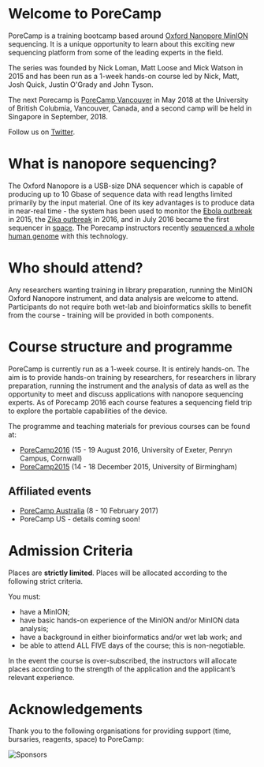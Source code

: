 # Welcome to PoreCamp

PoreCamp is a training bootcamp based around [Oxford Nanopore MinION](https://www2.nanoporetech.com//products-services/minion-mki) sequencing. It is a unique opportunity to learn about this exciting new sequencing platform from some of the leading experts in the field.

The series was founded by Nick Loman, Matt Loose and Mick Watson in 2015 and has been run as a 1-week hands-on course led by Nick, Matt, Josh Quick, Justin O'Grady and John Tyson.

The next Porecamp is [PoreCamp Vancouver](vancouver/index.html) in May 2018 at the University of British Colubmia, Vancouver, Canada, and a second camp will be held in Singapore in September, 2018.

Follow us on [Twitter](https://twitter.com/porecampupdates).

# What is nanopore sequencing?

The Oxford Nanopore is a USB-size DNA sequencer which is capable of producing up to 10 Gbase of sequence data with read lengths limited primarily by the input material. One of its key advantages is to produce data in near-real time - the system has been used to monitor the [Ebola outbreak](http://www.nature.com/nature/journal/v530/n7589/full/nature16996.html) in 2015, the [Zika outbreak](http://zibraproject.github.io/) in 2016, and in July 2016 became the first sequencer in [space](http://www.nasa.gov/mission_pages/station/research/experiments/2181.html). The Porecamp instructors recently [sequenced a whole human genome](http://github.com/nanopore-wgs-consortium/NA12878) with this technology.

# Who should attend?

Any researchers wanting training in library preparation, running the MinION Oxford Nanopore instrument, and data analysis are welcome to attend. Participants do not require both wet-lab and bioinformatics skills to benefit from the course - training will be provided in both components.

# Course structure and programme

PoreCamp is currently run as a 1-week course. It is entirely hands-on. The aim is to provide hands-on training by researchers, for researchers in library preparation, running the instrument and the analysis of data as well as the opportunity to meet and discuss applications with nanopore sequencing experts. As of Porecamp 2016 each course features a sequencing field trip to explore the portable capabilities of the device.

The programme and teaching materials for previous courses can be found at:

- [PoreCamp2016](2016/index.html) (15 - 19 August 2016, University of Exeter, Penryn Campus, Cornwall)
- [PoreCamp2015](2015/index.html) (14 - 18 December 2015, University of Birmingham)

## Affiliated events

- [PoreCamp Australia](https://porecamp-au.github.io/) (8 - 10 February 2017)
- PoreCamp US - details coming soon!

# Admission Criteria

Places are **strictly limited**. Places will be allocated according to the following strict criteria.

You must:

- have a MinION;
- have basic hands-on experience of the MinION and/or MinION data analysis;
- have a background in either bioinformatics and/or wet lab work; and
- be able to attend ALL FIVE days of the course; this is non-negotiable.

In the event the course is over-subscribed, the instructors will allocate places according to the strength of the application and the applicant’s relevant experience.

# Acknowledgements

Thank you to the following organisations for providing support (time, bursaries, reagents, space) to PoreCamp:

![Sponsors](logos/sponsors.png)
